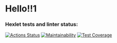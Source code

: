 # Hello!!1

### Hexlet tests and linter status:
[![Actions Status](https://github.com/sibgatullin-i/js-oop-project-62/actions/workflows/hexlet-check.yml/badge.svg)](https://github.com/sibgatullin-i/js-oop-project-62/actions)
[![Maintainability](https://api.codeclimate.com/v1/badges/472540c4518e1b51a081/maintainability)](https://codeclimate.com/github/sibgatullin-i/js-oop-project-62/maintainability)
[![Test Coverage](https://api.codeclimate.com/v1/badges/472540c4518e1b51a081/test_coverage)](https://codeclimate.com/github/sibgatullin-i/js-oop-project-62/test_coverage)